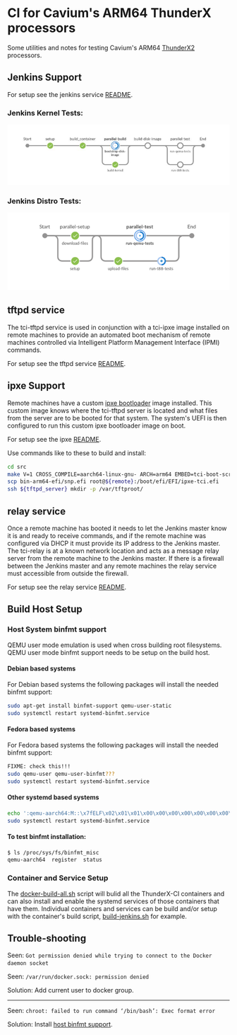 # CI for Cavium's ARM64 ThunderX processors

Some utilities and notes for testing Cavium's ARM64 
[ThunderX2](https://www.cavium.com/product-thunderx2-arm-processors.html)
processors.

## Jenkins Support

For setup see the jenkins service [README](docker/jenkins/README.md).

### Jenkins Kernel Tests:

![Job Flow](kernel-test-flow.png)

### Jenkins Distro Tests:

![Job Flow](distro-test-flow.png)

## tftpd service

The tci-tftpd service is used in conjunction with a tci-ipxe image installed
on remote machines to provide an automated boot mechanism of remote machines
controlled via Intelligent Platform Management Interface (IPMI) commands.

For setup see the tftpd service [README](docker/tftpd/README.md).

## ipxe Support

Remote machines have a custom [ipxe bootloader](https://ipxe.org) image
installed. This custom image knows where the tci-tftpd server is located and
what files from the server are to be booted for that system.  The system's
UEFI is then configured to run this custom ipxe bootloader image on boot.


For setup see the ipxe [README](https://github.com/glevand/thunderx-ci--ipxe/blob/master/README).

Use commands like to these to build and install:

```sh
cd src
make V=1 CROSS_COMPILE=aarch64-linux-gnu- ARCH=arm64 EMBED=tci-boot-script -j $(getconf _NPROCESSORS_ONLN || echo 1) bin-arm64-efi/snp.efi
scp bin-arm64-efi/snp.efi root@${remote}:/boot/efi/EFI/ipxe-tci.efi
ssh ${tftpd_server} mkdir -p /var/tftproot/
```

## relay service

Once a remote machine has booted it needs to let the Jenkins master know it is
and ready to receive commands, and if the remote machine was configured via
DHCP it must provide its IP address to the Jenkins master.  The tci-relay
is at a known network location and acts as a message relay server from the
remote machine to the Jenkins master.  If there is a firewall between the
Jenkins master and any remote machines the relay service must accessible
from outside the firewall.

For setup see the relay service [README](docker/relay/README.md).

## Build Host Setup

### Host System binfmt support

QEMU user mode emulation is used when cross building root filesystems.  QEMU
user mode binfmt support needs to be setup on the build host.

#### Debian based systems

For Debian based systems the following packages will install the needed binfmt
support:

```sh
sudo apt-get install binfmt-support qemu-user-static
sudo systemctl restart systemd-binfmt.service
```
#### Fedora based systems

For Fedora based systems the following packages will install the needed binfmt
support:

```sh
FIXME: check this!!!
sudo qemu-user qemu-user-binfmt???
sudo systemctl restart systemd-binfmt.service
```
#### Other systemd based systems

```sh
echo ':qemu-aarch64:M::\x7fELF\x02\x01\x01\x00\x00\x00\x00\x00\x00\x00\x00\x00\x02\x00\xb7:\xff\xff\xff\xff\xff\xff\xff\x00\xff\xff\xff\xff\xff\xff\xff\xff\xfe\xff\xff:/usr/bin/qemu-aarch64-static:' | sudo tee /etc/binfmt.d/qemu-aarch64.conf > /dev/null
sudo systemctl restart systemd-binfmt.service
```

#### To test binfmt installation:

```sh
$ ls /proc/sys/fs/binfmt_misc
qemu-aarch64  register  status
```

### Container and Service Setup

The [docker-build-all.sh](docker/docker-build-all.sh) script will bulid all
the ThunderX-CI containers and can also install and enable the systemd
services of those containers that have them.  Individual containers and services can be
build and/or setup with the container's build script,
[build-jenkins.sh](docker/jenkins/build-jenkins.sh) for example.


## Trouble-shooting

Seen: `Got permission denied while trying to connect to the Docker daemon socket`

Seen: `/var/run/docker.sock: permission denied`

Solution: Add current user to docker group.

***

Seen: `chroot: failed to run command ‘/bin/bash’: Exec format error`

Solution: Install [host binfmt support](https://github.com/glevand/thunderx-ci#host-system-binfmt-support).
